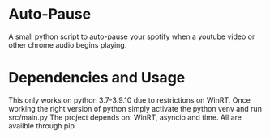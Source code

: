 # Auto-Pause
A small python script to auto-pause your spotify when a youtube video or other chrome audio begins playing.

# Dependencies and Usage
This only works on python 3.7-3.9.10 due to restrictions on WinRT. Once working the right version of python simply activate the python venv and run src/main.py
The project depends on: WinRT, asyncio and time. All are availble through pip.
